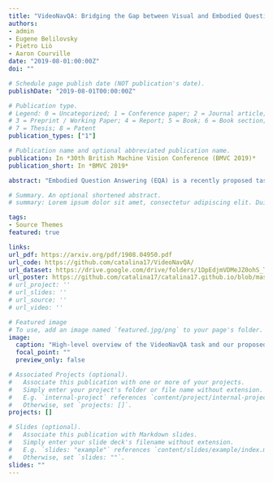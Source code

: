 ```yaml
---
title: "VideoNavQA: Bridging the Gap between Visual and Embodied Question Answering"
authors:
- admin
- Eugene Belilovsky
- Pietro Liò
- Aaron Courville
date: "2019-08-01:00:00Z"
doi: ""

# Schedule page publish date (NOT publication's date).
publishDate: "2019-08-01T00:00:00Z"

# Publication type.
# Legend: 0 = Uncategorized; 1 = Conference paper; 2 = Journal article;
# 3 = Preprint / Working Paper; 4 = Report; 5 = Book; 6 = Book section;
# 7 = Thesis; 8 = Patent
publication_types: ["1"]

# Publication name and optional abbreviated publication name.
publication: In *30th British Machine Vision Conference (BMVC 2019)*
publication_short: In *BMVC 2019*

abstract: "Embodied Question Answering (EQA) is a recently proposed task, where an agent is placed in a rich 3D environment and must act based solely on its egocentric input to answer a given question. The desired outcome is that the agent learns to combine capabilities such as scene understanding, navigation and language understanding in order to perform complex reasoning in the visual world. However, initial advancements combining standard vision and language methods with imitation and reinforcement learning algorithms have shown EQA might be too complex and challenging for these techniques. In order to investigate the feasibility of EQA-type tasks, we build the VideoNavQA dataset that contains pairs of questions and videos generated in the House3D environment. The goal of this dataset is to assess question-answering performance from nearly-ideal navigation paths, while considering a much more complete variety of questions than current instantiations of the EQA task. We investigate several models, adapted from popular VQA methods, on this new benchmark. This establishes an initial understanding of how well VQA-style methods can perform within this novel EQA paradigm."

# Summary. An optional shortened abstract.
# summary: Lorem ipsum dolor sit amet, consectetur adipiscing elit. Duis posuere tellus ac convallis placerat. Proin tincidunt magna sed ex sollicitudin condimentum.

tags:
- Source Themes
featured: true

links:
url_pdf: https://arxiv.org/pdf/1908.04950.pdf
url_code: https://github.com/catalina17/VideoNavQA/
url_dataset: https://drive.google.com/drive/folders/1DpEdjmVDMeJZ0ohS_TTp0HAjEbX0fU_m?usp=sharing
url_poster: https://github.com/catalina17/catalina17.github.io/blob/master/files/VNQA_A0.pdf
# url_project: ''
# url_slides: ''
# url_source: ''
# url_video: ''

# Featured image
# To use, add an image named `featured.jpg/png` to your page's folder. 
image:
  caption: "High-level overview of the VideoNavQA task and our proposed approach."
  focal_point: ""
  preview_only: false

# Associated Projects (optional).
#   Associate this publication with one or more of your projects.
#   Simply enter your project's folder or file name without extension.
#   E.g. `internal-project` references `content/project/internal-project/index.md`.
#   Otherwise, set `projects: []`.
projects: []

# Slides (optional).
#   Associate this publication with Markdown slides.
#   Simply enter your slide deck's filename without extension.
#   E.g. `slides: "example"` references `content/slides/example/index.md`.
#   Otherwise, set `slides: ""`.
slides: ""
---
```

